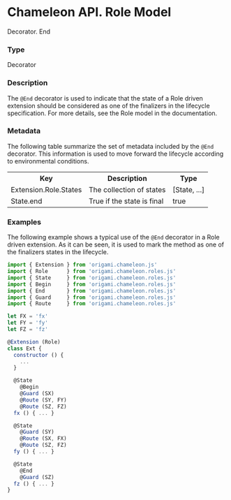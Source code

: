 # Chameleon API. Role Model

<p class="lead">Decorator. End</p>

### Type

Decorator

### Description

The `@End` decorator is used to indicate that the state of a Role driven extension should be considered as one of the finalizers in the lifecycle specification. For more details, see the Role model in the documentation.

### Metadata

The following table summarize the set of metadata included by the `@End` decorator. This information is used to move forward the lifecycle according to environmental conditions.

<table>
  <tr>
    <th>Key</th>
    <th>Description</th>
    <th>Type</th>
  </tr>
  <tr>
    <td>Extension.Role.States</td>
    <td>The collection of states</td>
    <td>[State, ...]</td>
  </tr>
  <tr>
    <td>State.end</td>
    <td>True if the state is final</td>
    <td>true</td>
  </tr>
</table>

### Examples

The following example shows a typical use of the `@End` decorator in a Role driven extension. As it can be seen, it is used to mark the method as one of the finalizers states in the lifecycle.

```Javascript
import { Extension } from 'origami.chameleon.js'
import { Role      } from 'origami.chameleon.roles.js'
import { State     } from 'origami.chameleon.roles.js'
import { Begin     } from 'origami.chameleon.roles.js'
import { End       } from 'origami.chameleon.roles.js'
import { Guard     } from 'origami.chameleon.roles.js'
import { Route     } from 'origami.chameleon.roles.js'

let FX = 'fx'
let FY = 'fy'
let FZ = 'fz'

@Extension (Role)
class Ext {
  constructor () {
    ...
  }

  @State
    @Begin
    @Guard (SX)
    @Route (SY, FY)
    @Route (SZ, FZ)
  fx () { ... }

  @State
    @Guard (SY)
    @Route (SX, FX)
    @Route (SZ, FZ)
  fy () { ... }

  @State
    @End
    @Guard (SZ)
  fz () { ... }
}
```